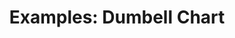 ---
title: "Examples: Dumbell Chart"
categories:
  - Example
tags:
  - charts
  - examples
sidebar:
  nav: "docs"
---